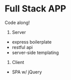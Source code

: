# Full Stack APP

Code along!

1. Server
  - express boilerplate
  - restful api
  - server-side templating
1. Client
  - SPA w/ jQuery
